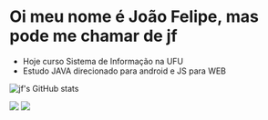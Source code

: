 # Oi meu nome é João Felipe, mas pode me chamar de jf

- Hoje curso Sistema de Informação na UFU
- Estudo JAVA direcionado para android e JS para WEB

![jf's GitHub stats](https://github-readme-stats.vercel.app/api?username=jfsjao&show_icons=true&theme=dracula)

<div>
  <a href = "mailto:joaofelipe@gmail.com"><img src= "https://img.shields.io/badge/Gmail-D14836?style=for-the-badge&logo=gmail&logoColor=white" target"_blank"></a>
  <a href = "https://www.linkedin.com/in/joao-silva-jfs/"><img src= "https://img.shields.io/badge/LinkedIn-0077B5?style=for-the-badge&logo=linkedin&logoColor=white" target"_blank"></a>
</div>
